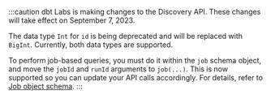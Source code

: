 :::caution
dbt Labs is making changes to the Discovery API. These changes will take effect on September 7, 2023.

The data type `Int` for `id` is being deprecated and will be replaced with `BigInt`. Currently, both data types are supported.

To perform job-based queries, you must do it within the `job` schema object, and move the `jobId` and `runId` arguments to `job(...)`. This is now supported so you can update your API calls accordingly. For details, refer to [Job object schema](/docs/dbt-cloud-apis/discovery-schema-job).
:::
